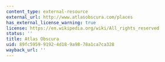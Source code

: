 ```yaml
---
content_type: external-resource
external_url: http://www.atlasobscura.com/places
has_external_license_warning: true
license: https://en.wikipedia.org/wiki/All_rights_reserved
status: ''
title: Atlas Obscura
uid: 89fc5959-9192-4d18-9a98-78a1ca7ca328
wayback_url: ''
---
```

